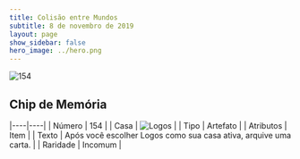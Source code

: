 ```yaml
---
title: Colisão entre Mundos
subtitle: 8 de novembro de 2019
layout: page
show_sidebar: false
hero_image: ../hero.png
---
```


![154](https://cdn.keyforgegame.com/media/card_front/pt/452_154_7H7QHV5V9V3V_pt.png)

## Chip de Memória

|----|----|
| Número | 154 |
| Casa | ![Logos](https://archonarcana.com/images/thumb/c/ce/Logos.png/22px-Logos.png "Logos") |
| Tipo | Artefato |
| Atributos | Item |
| Texto | Após você escolher Logos como sua casa ativa, arquive uma carta. |
| Raridade | Incomum |
